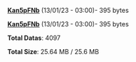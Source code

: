 [**Kan5pFNb**](/data/Kan5pFNb.txt) (13/01/23 - 03:00)- 395 bytes

[**Kan5pFNb**](/data/Kan5pFNb.txt) (13/01/23 - 03:00)- 395 bytes

**Total Datas**: 4097

**Total Size**: 25.64 MB / 25.6 MB